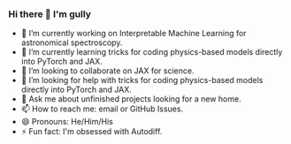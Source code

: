 ### Hi there 👋 I'm gully


- 🔭 I’m currently working on Interpretable Machine Learning for astronomical spectroscopy.
- 🌱 I’m currently learning tricks for coding physics-based models directly into PyTorch and JAX.
- 👯 I’m looking to collaborate on JAX for science.
- 🤔 I’m looking for help with tricks for coding physics-based models directly into PyTorch and JAX.
- 💬 Ask me about unfinished projects looking for a new home.
- 📫 How to reach me: email or GitHub Issues.
- 😄 Pronouns: He/Him/His
- ⚡ Fun fact: I'm obsessed with Autodiff.

